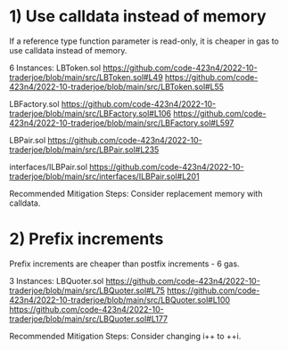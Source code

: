 # 1) Use calldata instead of memory
If a reference type function parameter is read-only, it is cheaper in gas to use calldata instead of memory.

6 Instances:
LBToken.sol
https://github.com/code-423n4/2022-10-traderjoe/blob/main/src/LBToken.sol#L49
https://github.com/code-423n4/2022-10-traderjoe/blob/main/src/LBToken.sol#L55

LBFactory.sol
https://github.com/code-423n4/2022-10-traderjoe/blob/main/src/LBFactory.sol#L106
https://github.com/code-423n4/2022-10-traderjoe/blob/main/src/LBFactory.sol#L597

LBPair.sol
https://github.com/code-423n4/2022-10-traderjoe/blob/main/src/LBPair.sol#L235

interfaces/ILBPair.sol
https://github.com/code-423n4/2022-10-traderjoe/blob/main/src/interfaces/ILBPair.sol#L201

Recommended Mitigation Steps:
Consider replacement memory with calldata.


# 2) Prefix increments
Prefix increments are cheaper than postfix increments - 6 gas. 

3 Instances:
LBQuoter.sol
https://github.com/code-423n4/2022-10-traderjoe/blob/main/src/LBQuoter.sol#L75
https://github.com/code-423n4/2022-10-traderjoe/blob/main/src/LBQuoter.sol#L100
https://github.com/code-423n4/2022-10-traderjoe/blob/main/src/LBQuoter.sol#L177

Recommended Mitigation Steps:
Consider changing i++ to ++i.
